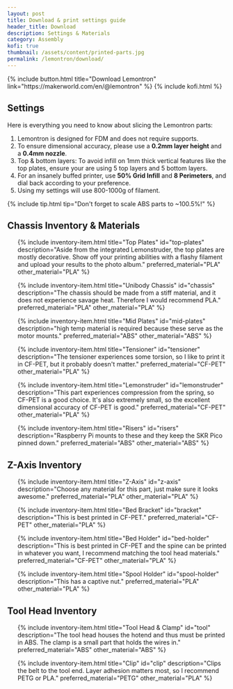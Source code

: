```yaml
---
layout: post
title: Download & print settings guide
header_title: Download
description: Settings & Materials
category: Assembly
kofi: true
thumbnail: /assets/content/printed-parts.jpg
permalink: /lemontron/download/
---
```


<div class="paragraph btn-wrapper">
{% include button.html 
title="Download Lemontron"
link="https://makerworld.com/en/@lemontron" %}
{% include kofi.html %}
</div>

## Settings

Here is everything you need to know about slicing the Lemontron parts:

1. Lemontron is designed for FDM and does not require supports.
2. To ensure dimensional accuracy, please use a **0.2mm layer height** and a **0.4mm nozzle**.
3. Top & bottom layers: To avoid infill on 1mm thick vertical features like the top plates, ensure your are using 5 top
   layers and 5 bottom
   layers.
4. For an insanely buffed printer, use **50% Grid Infill** and **8 Perimeters**, and dial back according to your
   preference.
5. Using my settings will use 800-1000g of filament.

{% include tip.html tip="Don't forget to scale ABS parts to ~100.5%!" %}

## Chassis Inventory & Materials

<ul class="inventory">
{% include inventory-item.html
title="Top Plates"
id="top-plates"
description="Aside from the integrated Lemonstruder, the top plates are mostly decorative. Show off your printing
abilities with a flashy filament and upload your results to the photo album."
preferred_material="PLA"
other_material="PLA"
%}

{% include inventory-item.html
title="Unibody Chassis"
id="chassis"
description="The chassis should be made from a stiff material, and it does not experience savage heat. Therefore I would
recommend PLA."
preferred_material="PLA"
other_material="PLA"
%}

{% include inventory-item.html
title="Mid Plates"
id="mid-plates"
description="high temp material is required because these serve as the motor mounts."
preferred_material="ABS"
other_material="ABS"
%}

{% include inventory-item.html
title="Tensioner"
id="tensioner"
description="The tensioner experiences some torsion, so I like to print it in CF-PET, but it probably doesn't
matter."
preferred_material="CF-PET"
other_material="PLA"
%}

{% include inventory-item.html
title="Lemonstruder"
id="lemonstruder"
description="This part experiences compression from the spring, so CF-PET is a good choice. It's
also extremely small, so the excellent dimensional accuracy of CF-PET is good."
preferred_material="CF-PET"
other_material="PLA"
%}

{% include inventory-item.html
title="Risers"
id="risers"
description="Raspberry Pi mounts to these and they keep the SKR Pico pinned down."
preferred_material="ABS"
other_material="ABS"
%}
</ul>

## Z-Axis Inventory

<ul class="inventory">
{% include inventory-item.html
title="Z-Axis"
id="z-axis"
description="Choose any material for this part, just make sure it looks awesome."
preferred_material="PLA"
other_material="PLA"
%}

{% include inventory-item.html
title="Bed Bracket"
id="bracket"
description="This is best printed in CF-PET."
preferred_material="CF-PET"
other_material="PLA"
%}

{% include inventory-item.html
title="Bed Holder"
id="bed-holder"
description="This is best printed in CF-PET and the spine can be printed in whatever you want, I recommend matching
the tool head materials."
preferred_material="CF-PET"
other_material="PLA"
%}

{% include inventory-item.html
title="Spool Holder"
id="spool-holder"
description="This has a captive nut."
preferred_material="PLA"
other_material="PLA"
%}
</ul>

## Tool Head Inventory

<ul class="inventory">
{% include inventory-item.html
title="Tool Head & Clamp"
id="tool"
description="The tool head houses the hotend and thus must be printed in ABS. The clamp is a small part that holds the
wires in."
preferred_material="ABS"
other_material="ABS"
%}

{% include inventory-item.html
title="Clip"
id="clip"
description="Clips the belt to the tool end. Layer adhesion matters most, so I recommend PETG or PLA."
preferred_material="PETG"
other_material="PLA"
%}
</ul>